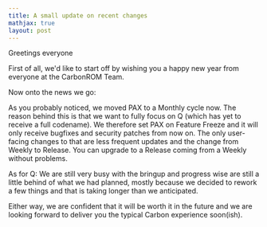 ```yaml
---
title: A small update on recent changes
mathjax: true
layout: post
---
```


Greetings everyone

First of all, we'd like to start off by wishing you a happy new year from everyone at the CarbonROM Team.

Now onto the news we go:

As you probably noticed, we moved PAX to a Monthly cycle now. The reason behind this is that we want to fully focus on Q (which has yet to receive a full codename). We therefore set PAX on Feature Freeze and it will only receive bugfixes and security patches from now on. The only user-facing changes to that are less frequent updates and the change from Weekly to Release. You can upgrade to a Release coming from a Weekly without problems.

As for Q: We are still very busy with the bringup and progress wise are still a little behind of what we had planned, mostly  because we decided to rework a few things and that is taking longer than we anticipated.

Either way, we are confident that it will be worth it in the future and we are looking forward to deliver you the typical Carbon experience soon(ish).